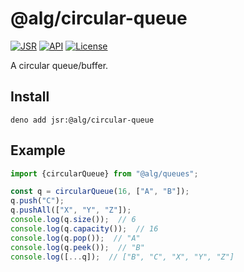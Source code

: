 # @alg/circular-queue

[![JSR](https://jsr.io/badges/@alg/circular-queue)](https://jsr.io/@alg/circular-queue)
[![API](https://img.shields.io/badge/API-blue?logo=readme&logoColor=white)](https://jsr.io/@alg/circular-queue/doc)
[![License](https://img.shields.io/badge/MIT-green?label=license)](https://github.com/alg/circular-queue/blob/main/LICENSE)

A circular queue/buffer.

## Install

```
deno add jsr:@alg/circular-queue
```

## Example

```javascript
import {circularQueue} from "@alg/queues";

const q = circularQueue(16, ["A", "B"]);
q.push("C");
q.pushAll(["X", "Y", "Z"]);
console.log(q.size());  // 6
console.log(q.capacity());  // 16
console.log(q.pop());  // "A"
console.log(q.peek());  // "B"
console.log([...q]);  // ["B", "C", "X", "Y", "Z"]
```
